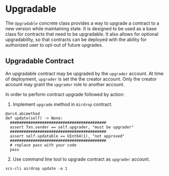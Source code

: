 # Upgradable

The `Upgradable` concrete class provides a way to upgrade a contract to a new version while maintaining state. It is designed to be used as a base class for contracts that need to be upgradable. It also allows for optional upgradability, so that contracts can be deployed with the ability for authorized user to opt-out of future upgrades.

## Upgradable Contract

An upgradable contract may be upgraded by the `upgrader` account. At time of deployment, `upgrader` is set the the creator account. Only the creator account may grant the `upgrader` role to another account. 

In order to perform contract upgrade followed by action:

1. Implement `upgrade` method in `Airdrop` contract.

```
@arc4.abimethod
def update(self) -> None:
  ##########################################
  assert Txn.sender == self.upgrader, "must be upgrader"
  ##########################################
  assert self.updatable == UInt64(1), "not approved"
  ##########################################
  # replace pass with your code
  pass 
```

2. Use command line tool to upgrade contract as `upgrader` account.

```
scs-cli airdrop update -a 1
```